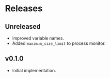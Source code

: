 # Releases

## Unreleased

  - Improved variable names.
  - Added `maximum_size_limit` to process monitor.

## v0.1.0

  - Initial implementation.

